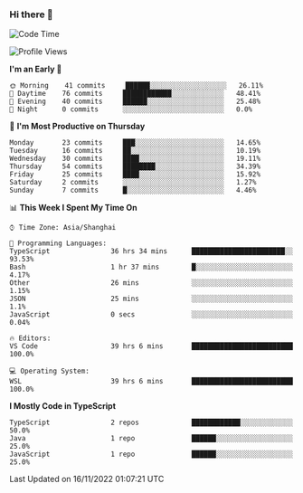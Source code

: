 ### Hi there 👋

<!--
**waynelwz/waynelwz** is a ✨ _special_ ✨ repository because its `README.md` (this file) appears on your GitHub profile.

Here are some ideas to get you started:

- 🔭 I’m currently working on ...
- 🌱 I’m currently learning ...
- 👯 I’m looking to collaborate on ...
- 🤔 I’m looking for help with ...
- 💬 Ask me about ...
- 📫 How to reach me: ...
- 😄 Pronouns: ...
- ⚡ Fun fact: ...
-->

<!--START_SECTION:waka-->
![Code Time](http://img.shields.io/badge/Code%20Time-681%20hrs%2044%20mins-blue)

![Profile Views](http://img.shields.io/badge/Profile%20Views-2-blue)

**I'm an Early 🐤** 

```text
🌞 Morning    41 commits     ██████░░░░░░░░░░░░░░░░░░░   26.11% 
🌆 Daytime    76 commits     ████████████░░░░░░░░░░░░░   48.41% 
🌃 Evening    40 commits     ██████░░░░░░░░░░░░░░░░░░░   25.48% 
🌙 Night      0 commits      ░░░░░░░░░░░░░░░░░░░░░░░░░   0.0%

```
📅 **I'm Most Productive on Thursday** 

```text
Monday       23 commits     ███░░░░░░░░░░░░░░░░░░░░░░   14.65% 
Tuesday      16 commits     ██░░░░░░░░░░░░░░░░░░░░░░░   10.19% 
Wednesday    30 commits     ████░░░░░░░░░░░░░░░░░░░░░   19.11% 
Thursday     54 commits     ████████░░░░░░░░░░░░░░░░░   34.39% 
Friday       25 commits     ████░░░░░░░░░░░░░░░░░░░░░   15.92% 
Saturday     2 commits      ░░░░░░░░░░░░░░░░░░░░░░░░░   1.27% 
Sunday       7 commits      █░░░░░░░░░░░░░░░░░░░░░░░░   4.46%

```


📊 **This Week I Spent My Time On** 

```text
⌚︎ Time Zone: Asia/Shanghai

💬 Programming Languages: 
TypeScript               36 hrs 34 mins      ███████████████████████░░   93.53% 
Bash                     1 hr 37 mins        █░░░░░░░░░░░░░░░░░░░░░░░░   4.17% 
Other                    26 mins             ░░░░░░░░░░░░░░░░░░░░░░░░░   1.15% 
JSON                     25 mins             ░░░░░░░░░░░░░░░░░░░░░░░░░   1.1% 
JavaScript               0 secs              ░░░░░░░░░░░░░░░░░░░░░░░░░   0.04%

🔥 Editors: 
VS Code                  39 hrs 6 mins       █████████████████████████   100.0%

💻 Operating System: 
WSL                      39 hrs 6 mins       █████████████████████████   100.0%

```

**I Mostly Code in TypeScript** 

```text
TypeScript               2 repos             ████████████░░░░░░░░░░░░░   50.0% 
Java                     1 repo              ██████░░░░░░░░░░░░░░░░░░░   25.0% 
JavaScript               1 repo              ██████░░░░░░░░░░░░░░░░░░░   25.0%

```



 Last Updated on 16/11/2022 01:07:21 UTC
<!--END_SECTION:waka-->
